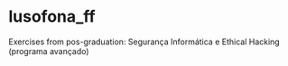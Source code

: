 # lusofona_ff
Exercises from pos-graduation: Segurança Informática e Ethical Hacking (programa avançado)

